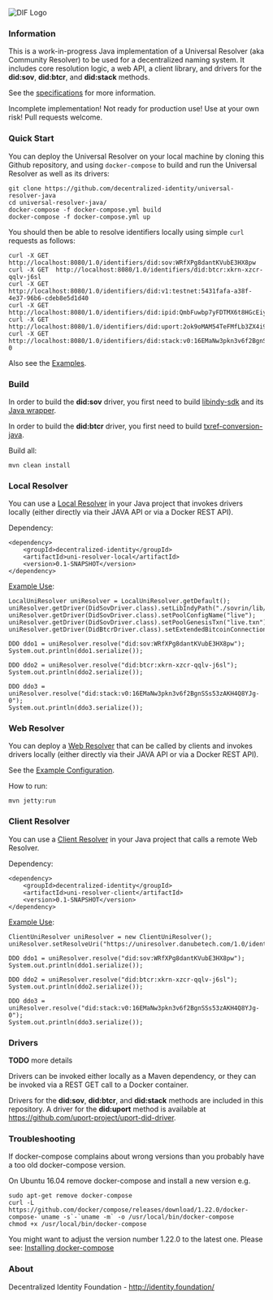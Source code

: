 ![DIF Logo](https://raw.githubusercontent.com/decentralized-identity/decentralized-identity.github.io/master/images/logo-small.png)

### Information

This is a work-in-progress Java implementation of a Universal Resolver (aka Community Resolver) to be used for a decentralized naming system. It includes core resolution logic, a web API, a client library, and drivers for the **did:sov**, **did:btcr**, and **did:stack** methods.

See the [specifications](https://github.com/decentralized-identity/universal-resolver/blob/master/docs/api-documentation.md) for more information.

Incomplete implementation! Not ready for production use! Use at your own risk! Pull requests welcome.

### Quick Start

You can deploy the Universal Resolver on your local machine by cloning this Github repository, and using `docker-compose` to build and run the Universal Resolver as well as its drivers:

	git clone https://github.com/decentralized-identity/universal-resolver-java
	cd universal-resolver-java/
	docker-compose -f docker-compose.yml build
	docker-compose -f docker-compose.yml up

You should then be able to resolve identifiers locally using simple `curl` requests as follows:

	curl -X GET  http://localhost:8080/1.0/identifiers/did:sov:WRfXPg8dantKVubE3HX8pw
	curl -X GET  http://localhost:8080/1.0/identifiers/did:btcr:xkrn-xzcr-qqlv-j6sl
	curl -X GET  http://localhost:8080/1.0/identifiers/did:v1:testnet:5431fafa-a38f-4e37-96b6-cdeb8e5d1d40
	curl -X GET  http://localhost:8080/1.0/identifiers/did:ipid:QmbFuwbp7yFDTMX6t8HGcEiy3iHhfvng89A19naCYGKEBj
	curl -X GET  http://localhost:8080/1.0/identifiers/did:uport:2ok9oMAM54TeFMfLb3ZX4i9Qu6x5pcPA7nV
	curl -X GET  http://localhost:8080/1.0/identifiers/did:stack:v0:16EMaNw3pkn3v6f2BgnSSs53zAKH4Q8YJg-0

Also see the [Examples](https://github.com/decentralized-identity/universal-resolver/tree/master/implementations/java/examples/src/main/java/uniresolver/examples/).

### Build

In order to build the **did:sov** driver, you first need to build [libindy-sdk](https://github.com/hyperledger/indy-sdk/) and its [Java wrapper](https://github.com/hyperledger/indy-sdk/tree/master/wrappers/java).

In order to build the **did:btcr** driver, you first need to build [txref-conversion-java](https://github.com/WebOfTrustInfo/txref-conversion-java/).

Build all:

	mvn clean install

### Local Resolver

You can use a [Local Resolver](https://github.com/decentralized-identity/universal-resolver/tree/master/implementations/java/uni-resolver-local) in your Java project that invokes drivers locally (either directly via their JAVA API or via a Docker REST API).

Dependency:

	<dependency>
		<groupId>decentralized-identity</groupId>
		<artifactId>uni-resolver-local</artifactId>
		<version>0.1-SNAPSHOT</version>
	</dependency>

[Example Use](https://github.com/decentralized-identity/universal-resolver/blob/master/implementations/java/examples/src/main/java/uniresolver/examples/TestLocalUniResolver.java):

	LocalUniResolver uniResolver = LocalUniResolver.getDefault();
	uniResolver.getDriver(DidSovDriver.class).setLibIndyPath("./sovrin/lib/");
	uniResolver.getDriver(DidSovDriver.class).setPoolConfigName("live");
	uniResolver.getDriver(DidSovDriver.class).setPoolGenesisTxn("live.txn");
	uniResolver.getDriver(DidBtcrDriver.class).setExtendedBitcoinConnection(BlockcypherAPIExtendedBitcoinConnection.get());
	
	DDO ddo1 = uniResolver.resolve("did:sov:WRfXPg8dantKVubE3HX8pw");
	System.out.println(ddo1.serialize());
	
	DDO ddo2 = uniResolver.resolve("did:btcr:xkrn-xzcr-qqlv-j6sl");
	System.out.println(ddo2.serialize());

	DDO ddo3 = uniResolver.resolve("did:stack:v0:16EMaNw3pkn3v6f2BgnSSs53zAKH4Q8YJg-0");
	System.out.println(ddo3.serialize());

### Web Resolver

You can deploy a [Web Resolver](https://github.com/decentralized-identity/universal-resolver/tree/master/implementations/java/uni-resolver-web) that can be called by clients and invokes drivers locally (either directly via their JAVA API or via a Docker REST API).

See the [Example Configuration](https://github.com/decentralized-identity/universal-resolver/tree/master/implementations/java/uni-resolver-web/src/main/webapp/WEB-INF/applicationContext.xml).

How to run:

	mvn jetty:run

### Client Resolver

You can use a [Client Resolver](https://github.com/decentralized-identity/universal-resolver/tree/master/implementations/java/uni-resolver-client) in your Java project that calls a remote Web Resolver.

Dependency:

	<dependency>
		<groupId>decentralized-identity</groupId>
		<artifactId>uni-resolver-client</artifactId>
		<version>0.1-SNAPSHOT</version>
	</dependency>

[Example Use](https://github.com/decentralized-identity/universal-resolver/blob/master/implementations/java/examples/src/main/java/uniresolver/examples/TestClientUniResolver.java):

	ClientUniResolver uniResolver = new ClientUniResolver();
	uniResolver.setResolveUri("https://uniresolver.danubetech.com/1.0/identifiers/");
	
	DDO ddo1 = uniResolver.resolve("did:sov:WRfXPg8dantKVubE3HX8pw");
	System.out.println(ddo1.serialize());
	
	DDO ddo2 = uniResolver.resolve("did:btcr:xkrn-xzcr-qqlv-j6sl");
	System.out.println(ddo2.serialize());

	DDO ddo3 = uniResolver.resolve("did:stack:v0:16EMaNw3pkn3v6f2BgnSSs53zAKH4Q8YJg-0");
	System.out.println(ddo3.serialize());

### Drivers

**TODO** more details

Drivers can be invoked either locally as a Maven dependency, or they can be invoked via a REST GET call to a Docker container.

Drivers for the **did:sov**, **did:btcr**, and **did:stack** methods are included in this repository. A driver for the **did:uport** method is available at https://github.com/uport-project/uport-did-driver.

### Troubleshooting

If docker-compose complains about wrong versions than you probably have a too old docker-compose version.

On Ubuntu 16.04 remove docker-compose and install a new version e.g.
```
sudo apt-get remove docker-compose
curl -L https://github.com/docker/compose/releases/download/1.22.0/docker-compose-`uname -s`-`uname -m` -o /usr/local/bin/docker-compose
chmod +x /usr/local/bin/docker-compose
```
You might want to adjust the version number 1.22.0 to the latest one. Please see: [Installing docker-compose](https://docs.docker.com/compose/install/#install-compose)

### About

Decentralized Identity Foundation - http://identity.foundation/
